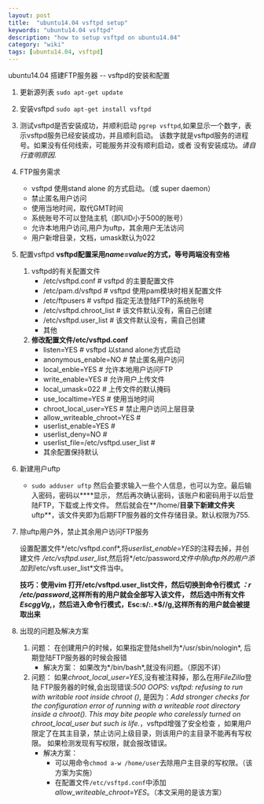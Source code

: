 ```yaml
---
layout: post
title:  "ubuntu14.04 vsftpd setup"
keywords: "ubuntu14.04 vsftpd"
description: "how to setup vsftpd on ubuntu14.04"
category: "wiki" 
tags: [ubuntu14.04, vsftpd]
---
```


ubuntu14.04 搭建FTP服务器 -- vsftpd的安装和配置

<!-- more -->

1. 更新源列表
	`sudo apt-get update`
2. 安装vsftpd
	`sudo apt-get install vsftpd`
3. 测试vsftpd是否安装成功，并顺利启动
	`pgrep vsftpd`,如果显示一个数字，表示vsftpd服务已经安装成功，并且顺利启动。
	该数字就是vsftpd服务的进程号。如果没有任何线索，可能服务并没有顺利启动，或者
	没有安装成功。*请自行查明原因*.
4. FTP服务需求
	* vsftpd 使用stand alone 的方式启动。（或 super daemon）
	* 禁止匿名用户访问
	* 使用当地时间，取代GMT时间
	* 系统账号不可以登陆主机（即UID小于500的账号）
	* 允许本地用户访问,用户为uftp，其余用户无法访问
	* 用户新增目录，文档，umask默认为022
5. 配置vsftpd
	**vsftpd配置采用*name=value*的方式，等号两端没有空格**
	1. vsftpd的有关配置文件
		* /etc/vsftpd.conf  # vsftpd 的主要配置文件
		* /etc/pam.d/vsftpd # vsftpd 使用pam模块时相关配置文件
		* /etc/ftpusers     # vsftpd 指定无法登陆FTP的系统账号
		* /etc/vsftpd.chroot_list # 该文件默认没有，需自己创建
		* /etc/vsftpd.user_list   # 该文件默认没有，需自己创建
		* 其他
	2. **修改配置文件/etc/vsftpd.conf**
		* listen=YES # vsftpd 以stand alone方式启动
		* anonymous_enable=NO # 禁止匿名用户访问
		* local_enble=YES  # 允许本地用户访问FTP
		* write_enable=YES # 允许用户上传文件
		* local_umask=022  # 上传文件的默认掩码
		* use_localtime=YES # 使用当地时间
		* chroot_local_user=YES # 禁止用户访问上层目录
		* allow_writeable_chroot=YES # 
		* userlist_enable=YES #
		* userlist_deny=NO #
		* userlist_file=/etc/vsftpd.user_list # 
		* 其余配置保持默认
6. 新建用户uftp
	* `sudo adduser uftp`
	然后会要求输入一些个人信息，也可以为空。最后输入密码，密码以****显示，
	然后再次确认密码，该账户和密码用于以后登陆FTP，下载或上传文件。
	然后就会在**/home/**目录下新建文件夹**uftp**，该文件夹即为后期FTP服务器的文件存储目录。默认权限为755.
7. 除uftp用户外，禁止其余用户访问FTP服务

	设置配置文件*/etc/vsftpd.conf*,将*userlist_enable=YES*的注释去掉，并创建文件
	*/etc/vsftpd.user_list*,然后将*/etc/password*文件中除uftp外的用户添加到*/etc/vsft.user_list*文件当中。

	**技巧：使用vim 打开/etc/vsftpd.user_list文件，然后切换到命令行模式
	*：r /etc/password*,这样所有的用户就会全部写入该文件，
	然后选中所有文件*EscggVg*,，然后进入命令行模式，Esc:s/:.\*$//g,这样所有的用户就会被提取出来**
8. 出现的问题及解决方案
	1. 问题： 在创建用户的时候，如果指定登陆shell为*/usr/sbin/nologin*,
	后期登陆FTP服务器的时候会报错		
		* 解决方案：
			如果改为*/bin/bash*,就没有问题。（原因不详）
	2. 问题： 如果*chroot_local_user=YES*,没有被注释掉，那么在用*FileZilla*登陆
	FTP服务器的时候,会出现错误:*500 OOPS: vsftpd: refusing to run with writable root inside chroot ()*, 是因为：*Add stronger checks for the configuration error of running with a writeable root directory inside a chroot(). This may bite people who carelessly turned on chroot_local_user but such is life.*，vsftpd增强了安全检查
	，如果用户限定了在其主目录，禁止访问上级目录，则该用户的主目录不能再有写权限。
	如果检测发现有写权限，就会报改错误。
		* 解决方案：
			- 可以用命令`chmod a-w /home/user`去除用户主目录的写权限。（该方案为实施）
			- 在配置文件`/etc/vsftpd.conf`中添加*allow_writeable_chroot=YES*。（本文采用的是该方案）

	
	
